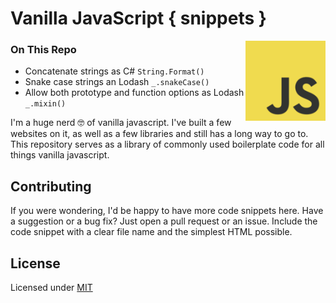 # Vanilla JavaScript { snippets }

[<img align="right" alt="JavaScript" width="128rem" src="https://raw.githubusercontent.com/github/explore/80688e429a7d4ef2fca1e82350fe8e3517d3494d/topics/javascript/javascript.png"  />][js-topics]

### On This Repo

- Concatenate strings as C# `String.Format()`
- Snake case strings an Lodash `_.snakeCase()`
- Allow both prototype and function options as Lodash `_.mixin()`

I'm a huge nerd :nerd_face: of vanilla javascript. I've built a few websites on it, as well as a few libraries and still has a long way to go to. This repository serves as a library of commonly used boilerplate code for all things vanilla javascript.

## Contributing

If you were wondering, I'd be happy to have more code snippets here. Have a suggestion or a bug fix? Just open a pull request or an issue. Include the code snippet with a clear file name and the simplest HTML possible.

## License

Licensed under [MIT](LICENSE)

[js-topics]: https://github.com/topics/javascript?l=javascript